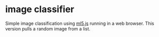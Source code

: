 # image classifier

Simple image classification using <a href="https://ml5js.org/">ml5.js</a> running in a web browser. This version pulls a random image from a list.
